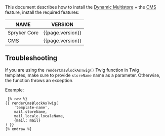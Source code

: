 This document describes how to install the [Dynamic Multistore](/docs/pbc/all/dynamic-multistore/{{page.version}}/base-shop/dynamic-multistore-feature-overview.html) + the [CMS](/docs/pbc/all/content-management-system/{{page.version}}/base-shop/cms-feature-overview/cms-feature-overview.html) feature, install the required features:

| NAME | VERSION |  
| --- | --- |
| Spryker Core | {{page.version}} |
| CMS | {{page.version}} |

## Troubleshooting

If you are using the `renderCmsBlockAsTwig()` Twig function in Twig templates, make sure to provide `storeName` name as a parameter. Otherwise, the function throws an exception.

Example:

```twig
 {% raw %}
{{ renderCmsBlockAsTwig(
    'template-name',
    mail.storeName,
    mail.locale.localeName,
    {mail: mail}
) }}
{% endraw %}
```
